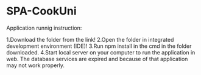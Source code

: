 # SPA-CookUni
Application runnig instruction:

1.Download the folder from the link! 2.Open the folder in integrated development environment (IDE)! 3.Run npm install in the cmd in the folder downloaded. 4.Start local server on your computer to run the application in web.
The database services are expired and because of that application may not work properly.
